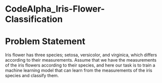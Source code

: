 # CodeAlpha_Iris-Flower-Classification
# Problem Statement
Iris flower has three species; setosa, versicolor, and virginica, which differs according to their measurements. 
Assume that we have the measurements of the iris flowers according to their species, and here our task is to train a machine learning model that can learn from the measurements of the iris species and classify them.
